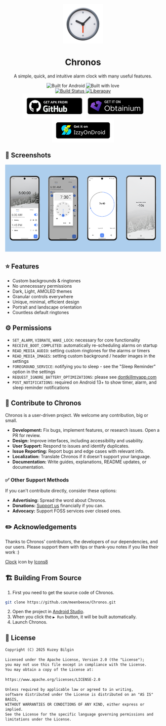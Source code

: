 <div align="center">
  <img src="./fastlane/metadata/android/en-US/images/icon.png" width="128px" alt="Chronos Logo">
  <h1>Chronos</h1>
  <p>A simple, quick, and intuitive alarm clock with many useful features.</p>
  <img src="https://forthebadge.com/images/badges/built-for-android.svg" alt="Built for Android">
  <img src="https://forthebadge.com/images/badges/built-with-love.svg" alt="Built with love">
  <br>
  <a href="https://github.com/meenbeese/Chronos/actions/workflows/android.yml">
    <img src="https://github.com/meenbeese/Chronos/actions/workflows/android.yml/badge.svg?branch=main" alt="Build Status">
  </a>
  <a href="https://liberapay.com/meenbeese/">
    <img src="https://img.shields.io/badge/liberapay-donate-yellow.svg?logo=liberapay" alt="Liberapay">
  </a>
  <br>
  <a href="https://github.com/meenbeese/Chronos/releases/latest">
  <img src="./assets/badges/apk_install_badge.png"
    alt="Get it on GitHub" align="center" height="80" /></a>

  <a href="https://apps.obtainium.imranr.dev/redirect?r=obtainium://add/https://github.com/meenbeese/Chronos">
  <img src="./assets/badges/badge_obtainium.png"
    alt="Get it on Obtainium" align="center" height="54" /></a>

  <a href="https://apt.izzysoft.de/fdroid/index/apk/com.meenbeese.chronos">
  <img src="./assets/badges/izzy_install_badge.png"
    alt="Get it on IzzyOnDroid" align="center" height="77" /></a>
  </div>

## 🌄 Screenshots

<div align="center">
    <img src="./assets/images/1.png" alt="Home" style="width: 25%"><img src="./assets/images/2.png" alt="Alarms" style="width: 25%"><img src="./assets/images/3.png" alt="Timers" style="width: 25%"><img src="./assets/images/4.png" alt="Themes" style="width: 25%">
</div>

## ⭐ Features

- Custom backgrounds & ringtones
- No unnecessary permissions
- Dark, Light, AMOLED themes
- Granular controls everywhere
- Unique, minimal, efficient design
- Portrait and landscape orientation
- Countless default ringtones

## ⚙️ Permissions

- `SET_ALARM`, `VIBRATE`, `WAKE_LOCK`: necessary for core functionality
- `RECEIVE_BOOT_COMPLETED`: automatically re-scheduling alarms on startup
- `READ_MEDIA_AUDIO`: setting custom ringtones for the alarms or timers
- `READ_MEDIA_IMAGES`: setting custom background / header images in the settings
- `FOREGROUND_SERVICE`: notifying you to sleep - see the "Sleep Reminder" option in the settings
- `REQUEST_IGNORE_BATTERY_OPTIMIZATIONS`: please see [dontkillmyapp.com](https://dontkillmyapp.com/)
- `POST_NOTIFICATIONS`: required on Android 13+ to show timer, alarm, and sleep reminder notifications

## 📝 Contribute to Chronos

Chronos is a user-driven project. We welcome any contribution, big or small.

- **Development:** Fix bugs, implement features, or research issues. Open a PR for review.
- **Design:** Improve interfaces, including accessibility and usability.
- **User Support:** Respond to issues and identify duplicates.
- **Issue Reporting:** Report bugs and edge cases with relevant info.
- **Localization:** Translate Chronos if it doesn't support your language.
- **Documentation:** Write guides, explanations, README updates, or documentation.

### ✅ Other Support Methods

If you can't contribute directly, consider these options:

- **Advertising:** Spread the word about Chronos.
- **Donations:** [Support us](https://liberapay.com/meenbeese/) financially if you can.
- **Advocacy:** Support FOSS services over closed ones.

## ✏️ Acknowledgements

Thanks to Chronos' contributors, the developers of our dependencies, and our users. Please support them with tips or thank-you notes if you like their work :)

<a target="_blank" href="https://icons8.com/icon/2YPST59G2xJZ/clock">Clock</a> icon by <a target="_blank" href="https://icons8.com">Icons8</a>

## 🏗️ Building From Source

1. First you need to get the source code of Chronos.
```sh
git clone https://github.com/meenbeese/Chronos.git
```
2. Open the project in [Android Studio](https://developer.android.com/studio).
3. When you click the `▶ Run` button, it will be built automatically.
4. Launch Chronos.

## 📝 License

```
Copyright (C) 2025 Kuzey Bilgin

Licensed under the Apache License, Version 2.0 (the "License");
you may not use this file except in compliance with the License.
You may obtain a copy of the License at:

https://www.apache.org/licenses/LICENSE-2.0

Unless required by applicable law or agreed to in writing,
software distributed under the License is distributed on an "AS IS" BASIS,
WITHOUT WARRANTIES OR CONDITIONS OF ANY KIND, either express or implied.
See the License for the specific language governing permissions and limitations under the License.
```
